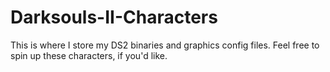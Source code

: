 # Darksouls-II-Characters

This is where I store my DS2 binaries and graphics config files. Feel free to spin up these characters, if you'd like.
